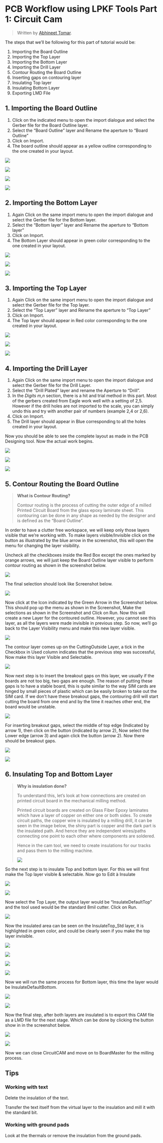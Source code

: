 PCB Workflow using LPKF Tools Part 1: Circuit Cam
================================================================================

> Written by [Abhineet Tomar](https://github.com/abhineetst18).

The steps that we’ll be following for this part of tutorial would be:

1. Importing the Board Outline
2. Importing the Top Layer
3. Importing the Bottom Layer
4. Importing the Drill Layer
5. Contour Routing the Board Outline
6. Inserting gaps on contouring layer
7. Insulating Top layer
8. Insulating Bottom Layer
9. Exporting LMD File

## 1.   Importing the Board Outline

1. Click on the indicated menu to open the import dialogue and select the Gerber file for the Board Outline layer.
2. Select the “Board Outline” layer and Rename the aperture to “Board Outline”
3. Click on Import.
4. The board outline should appear as a yellow outline corresponding to the one created in your layout.

![](static/intro/image002.png)

![](static/intro/image004.png)

![](static/intro/image006.png)

![](static/intro/image008.png)

## 2.   Importing the Bottom Layer

1. Again Click on the same import menu to open the import dialogue and select the Gerber file for the Bottom layer.
2. Select the “Bottom layer” layer and Rename the aperture to “Bottom layer”
3. Click on Import.
4. The Bottom Layer should appear in green color corresponding to the one created in your layout.

![](static/intro/image010.png)

![](static/intro/image012.png)

![](static/intro/image014.png)


## 3.   Importing the Top Layer

1. Again Click on the same import menu to open the import dialogue and select the Gerber file for the Top layer.
2. Select the “Top Layer” layer and Rename the aperture to “Top Layer”
3. Click on Import.
4. The Top layer should appear in Red color corresponding to the one created in your layout.

![](static/intro/image016.png)

![](static/intro/image018.png)

![](static/intro/image020.png)


## 4.   Importing the Drill Layer

1. Again Click on the same import menu to open the import dialogue and select the Gerber file for the Drill Layer.
2. Select the “Drill Plated” layer and rename the Aperture to “Drill”.
3. In the *Digits m,n* section, there is a hit and trial method in this part. Most of the gerbers created from Eagle work well with a setting of 2,5. However if the drill holes are not imported to the scale, you can simply undo this and try with another pair of numbers (example 2,4 or 2,6).
4. Click on Import.
5. The Drill layer should appear in Blue corresponding to all the holes created in your layout.

Now you should be able to see the complete layout as made in the PCB Designing tool. Now the actual work begins.

![](static/intro/image022.png)

![](static/intro/image024.png)

![](static/intro/image026.png)


## 5.   Contour Routing the Board Outline

> **What is Contour Routing?**
>
> Contour routing is the process of cutting the outer edge of  a milled Printed Circuit Board from the glass epoxy laminate sheet. This contouring can be done in any shape as needed by the designer and is defined as the “Board Outline”.

In order to have a clutter free workspace, we will keep only those layers visible that we’re working with.
To make layers visible/Invisible click on the button as illustrated by the blue arrow in the screenshot, this will open the menu for changing the layer visibility.

Uncheck all the checkboxes inside the Red Box except the ones marked by orange arrows, we will just keep the Board Outline layer visible to perform contour routing as shown in the screenshot below.

![](static/intro/image028.png)

The final selection should look like Screenshot below.

![](static/intro/image030.png)

Now click at the Icon indicated by the Green Arrow in the Screenshot below. This should pop up the menu as shown in the Screenshot, Make the selections as shown in the Screenshot and Click on Run. Now this will create a new Layer for the contoured outline. However, you cannot see this layer, as all the layers were made invisible in previous step. So now, we’ll go back to the Layer Visibility menu and make this new layer visible.

![](static/intro/image032.png)

The contour layer comes up on the CuttingOutside Layer, a tick in the Checkbox in Used column indicates that the previous step was successful, Now make this layer Visible and Selectable.

![](static/intro/image034.png)


Now next step is to insert the breakout gaps on this layer, we usually if the boards are not too big, two gaps are enough. The reason of putting these gaps is to have a stable board, this is quite similar to the way SIM cards are hinged by small pieces of plastic which can be easily broken to take out the SIM card. If we don’t have these breakout gaps, the contouring drill will start cutting the board from one end and by the time it reaches other end, the board would be unstable.

![](static/intro/image036.png)


For inserting breakout gaps, select the middle of top edge (Indicated by arrow 1), then click on the button (indicated by arrow 2), Now select the Lower edge (arrow 3) and again click the button (arrow 2). Now there should be breakout gaps.

![](static/intro/image038.png)

![](static/intro/image040.png)


## 6. Insulating Top and Bottom Layer

> **Why is insulation done?**
>
> To understand this, let’s look at how connections are created on printed circuit board in the mechanical milling method.
>
> Printed circuit boards are created on Glass Fiber Epoxy laminates which have a layer of copper on either one or both sides. To create circuit paths, the copper wire is insulated by a milling drill, it can be seen in the image below, the shiny part is copper and the dark part is the insulated path. And hence they are independent wires/paths connecting one point to each other where components are soldered.
>
> Hence in the cam tool, we need to create insulations for our tracks and pass them to the milling machine.
>
> ![](static/intro/image042.png)

So the next step is to insulate Top and bottom layer. For this we will first make the Top layer visible & selectable.
Now go to Edit à Insulate

![](static/intro/image044.png)

![](static/intro/image046.png)


Now select the Top Layer, the output layer would be “InsulateDefaultTop” and the tool used would be the standard 8mil cutter. Click on Run.

![](static/intro/image048.png)

Now the insulated area can be seen on the InsulateTop_Std layer, it is highlighted in green color, and could be clearly seen if you make the top layer invisible.

![](static/intro/image050.png)

![](static/intro/image052.png)

![](static/intro/image054.png)

![](static/intro/image056.png)

Now we will run the same process for Bottom layer, this time the layer would be InsulateDefaultBottom.

![](static/intro/image058.png)

![](static/intro/image060.png)


Now the final step, after both layers are insulated is to export this CAM file as a LMD file for the next stage. Which can be done by clicking the button show in in the screenshot below.

![](static/intro/image062.png)

![](static/intro/image064.png)

Now we can close CircuitCAM and move on to BoardMaster for the milling process.

## Tips

### Working with text

Delete the insulation of the text.

Transfer the text itself from the virtual layer to the insulation and mill it with the standard bit.

### Working with ground pads

Look at the thermals or remove the insulation from the ground pads.
